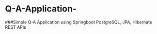 # Q-A-Application-

###Simple Q-A Application using Springboot PostgreSQL, JPA, Hibernate REST APIs
